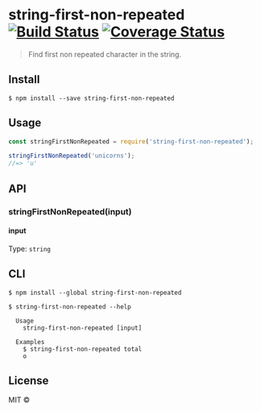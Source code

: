 # string-first-non-repeated [![Build Status](https://travis-ci.org/vivekimsit/string-first-non-repeated.svg?branch=master)](https://travis-ci.org/vivekimsit/string-first-non-repeated) [![Coverage Status](https://coveralls.io/repos/github/vivekimsit/string-first-non-repeated/badge.svg?branch=master)](https://coveralls.io/github/vivekimsit/string-first-non-repeated?branch=master)

> Find first non repeated character in the string.


## Install

```
$ npm install --save string-first-non-repeated
```


## Usage

```js
const stringFirstNonRepeated = require('string-first-non-repeated');

stringFirstNonRepeated('unicorns');
//=> 'u'
```


## API

### stringFirstNonRepeated(input)

#### input

Type: `string`


## CLI

```
$ npm install --global string-first-non-repeated
```

```
$ string-first-non-repeated --help

  Usage
    string-first-non-repeated [input]

  Examples
    $ string-first-non-repeated total
    o
```


## License

MIT © [](http://vivekpoddar.com)
